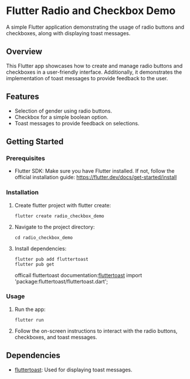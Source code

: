 # Flutter Radio and Checkbox Demo

A simple Flutter application demonstrating the usage of radio buttons and checkboxes, along with displaying toast messages.

## Overview

This Flutter app showcases how to create and manage radio buttons and checkboxes in a user-friendly interface. Additionally, it demonstrates the implementation of toast messages to provide feedback to the user.

## Features

- Selection of gender using radio buttons.
- Checkbox for a simple boolean option.
- Toast messages to provide feedback on selections.

## Getting Started

### Prerequisites

- Flutter SDK: Make sure you have Flutter installed. If not, follow the official installation guide: https://flutter.dev/docs/get-started/install

### Installation

1. Create flutter project with flutter create:
   ```
   flutter create radio_checkbox_demo
   ```

2. Navigate to the project directory:
   ```
   cd radio_checkbox_demo
   ```

4. Install dependencies:
   ```
   flutter pub add fluttertoast
   flutter pub get
   ```
   officail fluttertoast documentation:[fluttertoast](https://pub.dev/packages/fluttertoast)
   import 'package:fluttertoast/fluttertoast.dart';

### Usage

1. Run the app:
   ```
   flutter run
   ```

2. Follow the on-screen instructions to interact with the radio buttons, checkboxes, and toast messages.

## Dependencies

- [fluttertoast](https://pub.dev/packages/fluttertoast): Used for displaying toast messages.
